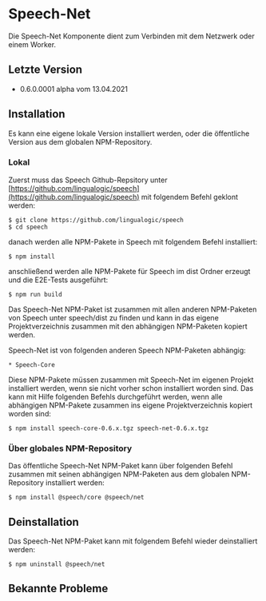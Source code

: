 # Speech-Net

Die Speech-Net Komponente dient zum Verbinden mit dem Netzwerk oder einem Worker.


## Letzte Version

* 0.6.0.0001 alpha vom 13.04.2021


## Installation

Es kann eine eigene lokale Version installiert werden, oder die öffentliche Version aus dem globalen NPM-Repository.


### Lokal

Zuerst muss das Speech Github-Repsitory unter [https://github.com/lingualogic/speech](https://github.com/lingualogic/speech) mit folgendem Befehl geklont werden:

    $ git clone https://github.com/lingualogic/speech
    $ cd speech

danach werden alle NPM-Pakete in Speech mit folgendem Befehl installiert:

    $ npm install

anschließend werden alle NPM-Pakete für Speech im dist Ordner erzeugt und die E2E-Tests ausgeführt:

    $ npm run build

Das Speech-Net NPM-Paket ist zusammen mit allen anderen NPM-Paketen von Speech unter speech/dist zu finden und kann in das eigene Projektverzeichnis zusammen mit den abhängigen NPM-Paketen kopiert werden.

Speech-Net ist von folgenden anderen Speech NPM-Paketen abhängig:

    * Speech-Core

Diese NPM-Pakete müssen zusammen mit Speech-Net im eigenen Projekt installiert werden, wenn sie nicht vorher schon installiert worden sind. Das kann mit Hilfe folgenden Befehls durchgeführt werden, wenn alle abhängigen NPM-Pakete zusammen ins eigene Projektverzeichnis kopiert worden sind:

    $ npm install speech-core-0.6.x.tgz speech-net-0.6.x.tgz


### Über globales NPM-Repository

Das öffentliche Speech-Net NPM-Paket kann über folgenden Befehl zusammen mit seinen abhängigen NPM-Paketen aus dem globalen NPM-Repository installiert werden:

    $ npm install @speech/core @speech/net


## Deinstallation

Das Speech-Net NPM-Paket kann mit folgendem Befehl wieder deinstalliert werden:

    $ npm uninstall @speech/net


## Bekannte Probleme
